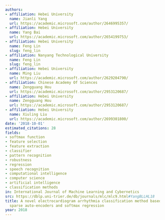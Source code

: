 ```yaml
---
authors:
- affiliation: Hebei University
  name: Jianli Yang
  url: https://academic.microsoft.com/author/2646995357/
- affiliation: Hebei University
  name: Yang Bai
  url: https://academic.microsoft.com/author/2654199753/
- affiliation: Hebei University
  name: Feng Lin
  slug: feng_lin
- affiliation: Nanyang Technological University
  name: Feng Lin
  slug: feng_lin
- affiliation: Hebei University
  name: Ming Liu
  url: https://academic.microsoft.com/author/2629204790/
- affiliation: Chinese Academy Of Sciences
  name: Zengguang Hou
  url: https://academic.microsoft.com/author/2953120687/
- affiliation: Hebei University
  name: Zengguang Hou
  url: https://academic.microsoft.com/author/2953120687/
- affiliation: Hebei University
  name: Xiuling Liu
  url: https://academic.microsoft.com/author/2699301800/
date: '2018-10-01'
estimated_citations: 28
fields:
- softmax function
- feature selection
- feature extraction
- classifier
- pattern recognition
- robustness
- regression
- speech recognition
- computational intelligence
- computer science
- artificial intelligence
- classification methods
in: International Journal of Machine Learning and Cybernetics
src: https://dblp.uni-trier.de/db/journals/mlc/mlc9.html#YangBLLHL18
title: A novel electrocardiogram arrhythmia classification method based on stacked
  sparse auto-encoders and softmax regression
year: 2018
---
```

